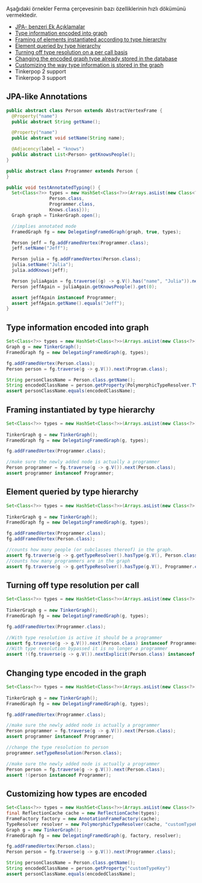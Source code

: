 Aşağıdaki örnekler Ferma çerçevesinin bazı özelliklerinin hızlı dökümünü vermektedir.

* [JPA- benzeri Ek Açıklamalar](#jpa-like-annotations)
* [Type information encoded into graph](#type-information-encoded-into-graph)
* [Framing of elements instantiated according to type hierarchy](#framing-instantiated-by-type-hierarchy)
* [Element queried by type hierarchy](#element-queried-by-type-hierarchy)
* [Turning off type resolution on a per call basis](#turning-off-type-resolution-per-call)
* [Changing the encoded graph type already stored in the database](#changing-type-encoded-in-the-graph)
* [Customizing the way type information is stored in the graph](#customizing-how-types-are-encoded)
* Tinkerpop 2 support
* Tinkerpop 3 support

## JPA-like Annotations

```Java
public abstract class Person extends AbstractVertexFrame {
  @Property("name")
  public abstract String getName();

  @Property("name")
  public abstract void setName(String name);

  @Adjacency(label = "knows")
  public abstract List<Person> getKnowsPeople();
}

public abstract class Programmer extends Person {
}

public void testAnnotatedTyping() {
  Set<Class<?>> types = new HashSet<Class<?>>(Arrays.asList(new Class<?>[]{
                Person.class,
                Programmer.class,
                Knows.class}));
  Graph graph = TinkerGraph.open();

  //implies annotated mode
  FramedGraph fg = new DelegatingFramedGraph(graph, true, types);

  Person jeff = fg.addFramedVertex(Programmer.class);
  jeff.setName("Jeff");

  Person julia = fg.addFramedVertex(Person.class);
  julia.setName("Julia");
  julia.addKnows(jeff);

  Person juliaAgain = fg.traverse((g) -> g.V().has("name", "Julia")).next(Person.class);
  Person jeffAgain = juliaAgain.getKnowsPeople().get(0);

  assert jeffAgain instanceof Programmer;
  assert jeffAgain.getName().equals("Jeff");
}
```

## Type information encoded into graph

```java
Set<Class<?>> types = new HashSet<Class<?>>(Arrays.asList(new Class<?>[]{Person.class}));
Graph g = new TinkerGraph();
FramedGraph fg = new DelegatingFramedGraph(g, types);

fg.addFramedVertex(Person.class);
Person person = fg.traverse(g -> g.V()).next(Program.class);

String personClassName = Person.class.getName();
String encodedClassName = person.getProperty(PolymorphicTypeResolver.TYPE_RESOLUTION_KEY)
assert personClassName.equals(encodedClassName);
```

## Framing instantiated by type hierarchy

```java
Set<Class<?>> types = new HashSet<Class<?>>(Arrays.asList(new Class<?>[]{Person.class,
                                                                         Programmer.class}));
TinkerGraph g = new TinkerGraph();
FramedGraph fg = new DelegatingFramedGraph(g, types);

fg.addFramedVertex(Programmer.class);

//make sure the newly added node is actually a programmer
Person programmer = fg.traverse(g -> g.V()).next(Person.class);
assert programmer instanceof Programmer;
```

## Element queried by type hierarchy

```java
Set<Class<?>> types = new HashSet<Class<?>>(Arrays.asList(new Class<?>[]{Person.class,
                                                                         Programmer.class}));
TinkerGraph g = new TinkerGraph();
FramedGraph fg = new DelegatingFramedGraph(g, types);

fg.addFramedVertex(Programmer.class);
fg.addFramedVertex(Person.class);

//counts how many people (or subclasses thereof) in the graph.
assert fg.traverse(g -> g.getTypeResolver().hasType(g.V(), Person.class)).toList(Person.class).size() == 2;
//counts how many programmers are in the graph
assert fg.traverse(g -> g.getTypeResolver().hasType(g.V(), Programmer.class)).toList(Person.class).size() == 1;
```

## Turning off type resolution per call

```java
Set<Class<?>> types = new HashSet<Class<?>>(Arrays.asList(new Class<?>[]{Person.class,
                                                                         Programmer.class}));
TinkerGraph g = new TinkerGraph();
FramedGraph fg = new DelegatingFramedGraph(g, types);

fg.addFramedVertex(Programmer.class);

//With type resolution is active it should be a programmer
assert fg.traverse(g -> g.V()).next(Person.class) instanceof Programmer;
//With type resolution bypassed it is no longer a programmer
assert !(fg.traverse(g -> g.V()).nextExplicit(Person.class) instanceof Programmer);
```

## Changing type encoded in the graph

```java
Set<Class<?>> types = new HashSet<Class<?>>(Arrays.asList(new Class<?>[]{Person.class,
                                                                         Programmer.class}));
TinkerGraph g = new TinkerGraph();
FramedGraph fg = new DelegatingFramedGraph(g, types);

fg.addFramedVertex(Programmer.class);

//make sure the newly added node is actually a programmer
Person programmer = fg.traverse(g -> g.V()).next(Person.class);
assert programmer instanceof Programmer;

//change the type resolution to person
programmer.setTypeResolution(Person.class);

//make sure the newly added node is actually a programmer
Person person = fg.traverse(g -> g.V()).next(Person.class);
assert !(person instanceof Programmer);
```

## Customizing how types are encoded

```java
Set<Class<?>> types = new HashSet<Class<?>>(Arrays.asList(new Class<?>[]{Person.class}));
final ReflectionCache cache = new ReflectionCache(types);
FrameFactory factory = new AnnotationFrameFactory(cache);
TypeResolver resolver = new PolymorphicTypeResolver(cache, "customTypeKey");
Graph g = new TinkerGraph();
FramedGraph fg = new DelegatingFramedGraph(g, factory, resolver);

fg.addFramedVertex(Person.class);
Person person = fg.traverse(g -> g.V()).next(Programmer.class);

String personClassName = Person.class.getName();
String encodedClassName = person.getProperty("customTypeKey")
assert personClassName.equals(encodedClassName);
```